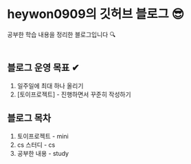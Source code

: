 # heywon0909의 깃허브 블로그 😎

공부한 학습 내용을 정리한 블로그입니다 🔍
<br>
<br>

## 블로그 운영 목표 ✔
1. 일주일에 최대 하나 올리기
2. [토이프로젝트] - 진행하면서 꾸준히 작성하기 


## 블로그 목차
1. 토이프로젝트 - mini
2. cs 스터디 - cs 
3. 공부한 내용 - study 
